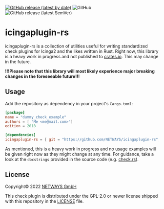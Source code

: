 [![GitHub release (latest by date)](https://img.shields.io/github/v/release/NETWAYS/icingaplugin-rs?label=version)](https://github.com/NETWAYS/icingaplugin-rs/releases)
![GitHub](https://img.shields.io/github/license/NETWAYS/icingaplugin-rs)
![GitHub release (latest SemVer)](https://img.shields.io/github/v/release/netways/icingaplugin-rs)
# icingaplugin-rs

icingaplugin-rs is a collection of utilities useful for writing standardized check plugins for Icinga2 and the likes written in Rust. 
Right now, this library is a heavy work in progress and not published to [crates.io](https://crates.io). This may change in the future.

**!!!Please note that this library will most likely experience major breaking changes in the foreseeable future!!!**

## Usage
Add the repository as dependency in your project's `Cargo.toml`:

```toml
[package]
name = "dummy_check_example"
authors = [ "Me <me@mail.com>"]
edition = 2018

[dependencies]
icingaplugin-rs = { git = "https://github.com/NETWAYS/icingaplugin-rs", tag = "v0.0.1"}
```

As mentioned, this is a heavy work in progress and no usage examples will be given right now as they might change at any time. For guidance, take a look at the `docstrings` provided
in the source code (e.g. [check.rs]("src/check.rs")).

## License 

Copyright© 2022 [NETWAYS GmbH](mailto:info@netways.de)

This check plugin is distributed under the GPL-2.0 or newer license shipped with this repository in the [LICENSE](LICENSE) file.
